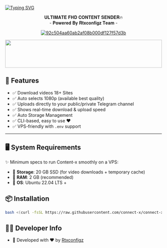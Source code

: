 [![Typing SVG](https://readme-typing-svg.herokuapp.com?font=Rockstar-ExtraBold&color=F01&lines=🚀+Cloud+Content+Distributing+Bot)](https://git.io/typing-svg)
 
<div align="center"> 
 𝐔𝐋𝐓𝐈𝐌𝐀𝐓𝐄 𝐅𝐇𝐃 𝐂𝐎𝐍𝐓𝐄𝐍𝐓 𝐒𝐄𝐍𝐃𝐄𝐑🔥<br>- 𝐏𝐨𝐰𝐞𝐫𝐞𝐝 𝐁𝐲 𝐑𝐭𝐱𝐜𝐨𝐧𝐟𝐢𝐠𝐳 𝐓𝐞𝐚𝐦 -
 
<a href="https://ibb.co/5hXQZVk0"><img src="https://i.ibb.co/230zJBS9/92c504aa60ab2af08b000df127f57d3b.jpg" alt="92c504aa60ab2af08b000df127f57d3b" border="0"></a>
  
</div>
<p align="center">
  <img src="https://i.imgur.com/dBaSKWF.gif" height="90" width="100%">
</p>

## 🚀 Features

- ✅ Download videos 18+ Sites
- ✅ Auto selects 1080p (available best quality)
- ✅ Uploads directly to your public/private Telegram channel
- ✅ Shows real-time download & upload speed
- ✅ Auto Storage Management
- ✅ CLI-based, easy to use ♥️
- ✅ VPS-friendly with `.env` support
---
## 🖥️ System Requirements

✨ Minimum specs to run Content-x smoothly on a VPS:

- 💾 **Storage**: 20 GB SSD (for video downloads + temporary cache)
- 🧠 **RAM**: 2 GB (recommended)
- 🐧 **OS**: Ubuntu 22.04 LTS +

## 📦 Installation

```bash
bash <(curl -fsSL https://raw.githubusercontent.com/connect-x/connect-x/main/install.sh)
```
## 👨‍💻 Developer Info

- 🔧 Developed with ❤️ by [Rtxconfigz](https://github.com/connect-xs)
